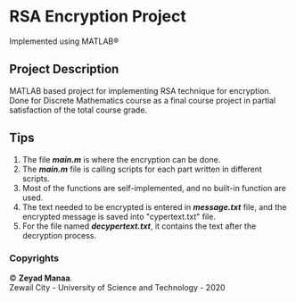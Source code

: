 # RSA Encryption Project
Implemented using MATLAB®
## Project Description 
MATLAB based project for implementing RSA technique for encryption.\
Done for Discrete Mathematics course as a final course project in partial satisfaction of the total course grade.

## Tips
1. The file *__main.m__* is where the encryption can be done.
2. The *__main.m__* file is calling scripts for each part written in different scripts.
3. Most of the functions are self-implemented, and no built-in function are used. 
4. The text needed to be encrypted is entered in *__message.txt__* file, and the encrypted message is saved into "cypertext.txt" file. 
5. For the file named *__decypertext.txt__*, it contains the text after the decryption process.


### Copyrights
© __Zeyad Manaa__.\
Zewail City - University of Science and Technology - 2020
